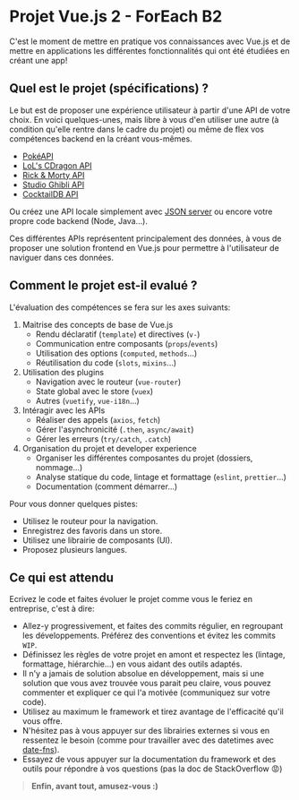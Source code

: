 # Projet Vue.js 2 - ForEach B2

C'est le moment de mettre en pratique vos connaissances avec Vue.js et de mettre en applications les différentes fonctionnalités qui ont été étudiées en créant une app!

## Quel est le projet (spécifications) ? 

Le but est de proposer une expérience utilisateur à partir d'une API de votre choix. En voici quelques-unes, mais libre à vous d'en utiliser une autre (à condition qu'elle rentre dans le cadre du projet) ou même de flex vos compétences backend en la créant vous-mêmes.

- [PokéAPI](https://pokeapi.co/)
- [LoL's CDragon API](https://www.communitydragon.org/documentation)
- [Rick & Morty API](https://rickandmortyapi.com/documentation)
- [Studio Ghibli API](https://ghibliapi.herokuapp.com/)
- [CocktailDB API](https://www.thecocktaildb.com/api.php)

Ou créez une API locale simplement avec [JSON server](https://github.com/typicode/json-server) ou encore votre propre code backend (Node, Java...).

Ces différentes APIs représentent principalement des données, à vous de proposer une solution frontend en Vue.js pour permettre à l'utilisateur de naviguer dans ces données.

## Comment le projet est-il evalué ?

L'évaluation des compétences se fera sur les axes suivants:

1. Maitrise des concepts de base de Vue.js
    - Rendu déclaratif (`template`) et directives (`v-`)
    - Communication entre composants (`props`/`events`)
    - Utilisation des options (`computed`, `methods`...)
    - Réutilisation du code (`slots`, `mixins`...)
2. Utilisation des plugins
    - Navigation avec le routeur (`vue-router`)
    - State global avec le store (`vuex`)
    - Autres (`vuetify`, `vue-i18n`...)
3. Intéragir avec les APIs
    - Réaliser des appels (`axios`, `fetch`)
    - Gérer l'asynchronicité (`.then`, `async/await`)
    - Gérer les erreurs (`try/catch`, `.catch`)
4. Organisation du projet et developer experience
    - Organiser les différentes composantes du projet (dossiers, nommage...)
    - Analyse statique du code, lintage et formattage (`eslint`, `prettier`...)
    - Documentation (comment démarrer...)

Pour vous donner quelques pistes:

- Utilisez le routeur pour la navigation.
- Enregistrez des favoris dans un store.
- Utilisez une librairie de composants (UI).
- Proposez plusieurs langues.

## Ce qui est attendu

Ecrivez le code et faites évoluer le projet comme vous le feriez en entreprise, c'est à dire:

- Allez-y progressivement, et faites des commits régulier, en regroupant les développements. Préférez des conventions et évitez les commits `WIP`.
- Définissez les règles de votre projet en amont et respectez les (lintage, formattage, hiérarchie...) en vous aidant des outils adaptés.
- Il n'y a jamais de solution absolue en développement, mais si une solution que vous avez trouvée vous parait peu claire, vous pouvez commenter et expliquer ce qui l'a motivée (communiquez sur votre code).
- Utilisez au maximum le framework et tirez avantage de l'efficacité qu'il vous offre.
- N'hésitez pas à vous appuyer sur des librairies externes si vous en ressentez le besoin (comme pour travailler avec des datetimes avec [date-fns](https://date-fns.org/)).
- Essayez de vous appuyer sur la documentation du framework et des outils pour répondre à vos questions (pas la doc de StackOverflow 😡)

> **Enfin, avant tout, amusez-vous :)**
